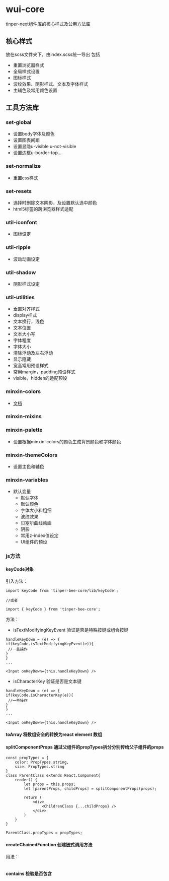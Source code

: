 # wui-core

tinper-next组件库的核心样式及公用方法库

## 核心样式

放在scss文件夹下，由index.scss统一导出 包括

- 重置浏览器样式
- 全局样式设置
- 图标样式
- 波纹效果、阴影样式、文本及字体样式
- 主辅色及常用颜色设置

## 工具方法库

### set-global

- 设置body字体及颜色
- 设置图表间距
- 设置显隐u-visible u-not-visible
- 设置边框u-border-top...

### set-normalize

- 重置css样式

### set-resets

- 选择时删除文本阴影，及设置默认选中颜色
- html5标签的跨浏览器样式适配

### util-iconfont

- 图标设定

### util-ripple

- 波动动画设定

### util-shadow

- 阴影样式设定

### util-utilities

- 垂直对齐样式
- display样式
- 文本换行，浅色
- 文本位置
- 文本大小写
- 字体粗度
- 字体大小
- 清除浮动及左右浮动
- 显示隐藏
- 宽高常用预设样式
- 常用margin，padding预设样式
- visible，hidden的适配预设

### minxin-colors

- [文档](http://tinper.org/dist/neoui/global/color.html)

### minxin-mixins

### minxin-palette

- 设置根据minxin-colors的颜色生成背景颜色和字体颜色

### minxin-themeColors

- 设置主色和辅色

### minxin-variables

- 默认变量
    - 默认字体
    - 默认颜色
    - 字体大小和粗细
    - 波纹效果
    - 贝塞尔曲线动画
    - 阴影
    - 常用z-index值设定
    - UI组件的预设

### js方法

#### keyCode对象

引入方法：

```
import keyCode from 'tinper-bee-core/lib/keyCode';

//或者

import { keyCode } from 'tinper-bee-core';

```

方法：

- isTextModifyingKeyEvent 验证是否是特殊按键或组合按键

```
handleKeyDown = (e) => {
if(keyCode.isTextModifyingKeyEvent(e)){
 //一些操作
}
}
...

<Input onKeyDown={this.handleKeyDown} />
```

- isCharacterKey 验证是否是文本键

```
handleKeyDown = (e) => {
if(keyCode.isCharacterKey(e)){
 //一些操作
}
}
...

<Input onKeyDown={this.handleKeyDown} />
```

#### toArray 将数组安全的转换为react element 数组

#### splitComponentProps 通过父组件的propTypes拆分分别传给父子组件的props

```
const propTypes = {
    color: PropTypes.string,
    size: PropTypes.string
}
class ParentClass extends React.Component{
    render() {
        let props = this.props;
        let [parentProps, childProps] = splitComponentProps(props);

        return (
            <div>
                <ChildrenClass {...childProps} />
            </div>
        )
    }
}

ParentClass.propTypes = propTypes;

```

#### createChainedFunction 创建链式调用方法

用法：

```

```

#### contains 检验是否包含

####

